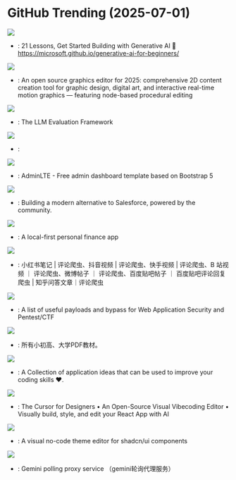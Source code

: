 # GitHub Trending (2025-07-01)

![](https://img.shields.io/badge/Jupyter%20Notebook-New%20449-green?style=flat-square&logo=appveyor)
- [](https://github.comundefined): 21 Lessons, Get Started Building with Generative AI 🔗 https://microsoft.github.io/generative-ai-for-beginners/

![](https://img.shields.io/badge/Rust-New%201-green?style=flat-square&logo=appveyor)
- [](https://github.comundefined): An open source graphics editor for 2025: comprehensive 2D content creation tool for graphic design, digital art, and interactive real-time motion graphics — featuring node-based procedural editing

![](https://img.shields.io/badge/Python-New%20117-green?style=flat-square&logo=appveyor)
- [](https://github.comundefined): The LLM Evaluation Framework

![](https://img.shields.io/badge/HTML-New%2076-green?style=flat-square&logo=appveyor)
- [](https://github.comundefined): 

![](https://img.shields.io/badge/CSS-New%2013-green?style=flat-square&logo=appveyor)
- [](https://github.comundefined): AdminLTE - Free admin dashboard template based on Bootstrap 5

![](https://img.shields.io/badge/TypeScript-New%20457-green?style=flat-square&logo=appveyor)
- [](https://github.comundefined): Building a modern alternative to Salesforce, powered by the community.

![](https://img.shields.io/badge/TypeScript-New%20252-green?style=flat-square&logo=appveyor)
- [](https://github.comundefined): A local-first personal finance app

![](https://img.shields.io/badge/Python-New%20204-green?style=flat-square&logo=appveyor)
- [](https://github.comundefined): 小红书笔记 | 评论爬虫、抖音视频 | 评论爬虫、快手视频 | 评论爬虫、B 站视频 ｜ 评论爬虫、微博帖子 ｜ 评论爬虫、百度贴吧帖子 ｜ 百度贴吧评论回复爬虫 | 知乎问答文章｜评论爬虫

![](https://img.shields.io/badge/Python-New%20221-green?style=flat-square&logo=appveyor)
- [](https://github.comundefined): A list of useful payloads and bypass for Web Application Security and Pentest/CTF

![](https://img.shields.io/badge/Roff-New%20283-green?style=flat-square&logo=appveyor)
- [](https://github.comundefined): 所有小初高、大学PDF教材。

![](https://img.shields.io/badge/none-New%2084-green?style=flat-square&logo=appveyor)
- [](https://github.comundefined): A Collection of application ideas that can be used to improve your coding skills ❤.

![](https://img.shields.io/badge/TypeScript-New%2099-green?style=flat-square&logo=appveyor)
- [](https://github.comundefined): The Cursor for Designers • An Open-Source Visual Vibecoding Editor • Visually build, style, and edit your React App with AI

![](https://img.shields.io/badge/TypeScript-New%20352-green?style=flat-square&logo=appveyor)
- [](https://github.comundefined): A visual no-code theme editor for shadcn/ui components

![](https://img.shields.io/badge/Python-New%20162-green?style=flat-square&logo=appveyor)
- [](https://github.comundefined): Gemini polling proxy service （gemini轮询代理服务）

